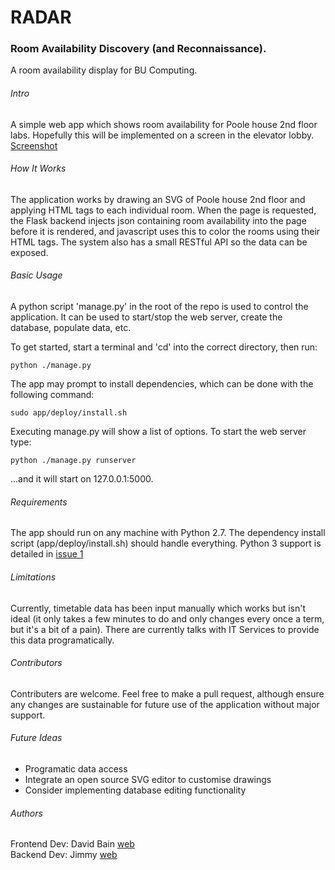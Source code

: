 # RADAR
### Room Availability Discovery (and Reconnaissance).  
A room availability display for BU Computing.

###### Intro
A simple web app which shows room availability for Poole house 2nd floor labs. Hopefully this will be implemented on a screen in the elevator lobby. [Screenshot](https://imgur.com/uA4TRjw)

###### How It Works
The application works by drawing an SVG of Poole house 2nd floor and applying HTML tags to each individual room. When the page is requested, the Flask backend injects json containing room availability into the page before it is rendered, and javascript uses this to color the rooms using their HTML tags. The system also has a small RESTful API so the data can be exposed.

###### Basic Usage
A python script 'manage.py' in the root of the repo is used to control the application.
It can be used to start/stop the web server, create the database, populate data, etc.

To get started, start a terminal and 'cd' into the correct directory, then run:
```
python ./manage.py
```

The app may prompt to install dependencies, which can be done with the following
command:
```
sudo app/deploy/install.sh
```

Executing manage.py will show a list of options. To start the web server type:
```
python ./manage.py runserver
```
...and it will start on 127.0.0.1:5000.

###### Requirements
The app should run on any machine with Python 2.7. The dependency install script (app/deploy/install.sh) should handle everything. Python 3 support is detailed in [issue 1](https://github.com/BU-Computing/radar/issues/1)

###### Limitations
Currently, timetable data has been input manually which works but isn't ideal (it only takes a few minutes to do and only changes every once a term, but it's a bit of a pain). There are currently talks with IT Services to provide this data programatically.

###### Contributors
Contributers are welcome. Feel free to make a pull request, although ensure any
changes are sustainable for future use of the application without major support.

###### Future Ideas
* Programatic data access
* Integrate an open source SVG editor to customise drawings
* Consider implementing database editing functionality

###### Authors
Frontend Dev: David Bain [web][web_bain]  
Backend Dev:  Jimmy [web][web_jimmy]

[web_bain]: https://davidba.in
[web_jimmy]: https://jamesbaldwin.co.uk